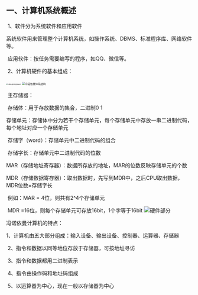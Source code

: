 ## 一、计算机系统概述

​	1、软件分为系统软件和应用软件

​		系统软件用来管理整个计算机系统，如操作系统、DBMS、标准程序库、网络软件等。

​		应用软件：按任务需要编写的程序，如QQ、微信等。

​	2、计算机硬件的基本组成：

<img src="E:\笔记_面试题_思维导图\计算机组成原理\计算机硬件的基本组成.png" alt="计算机硬件的基本组成" style="zoom: 25%;" />

<img src="E:\笔记_面试题_思维导图\计算机组成原理\冯诺依曼体系结构.PNG" alt="冯诺依曼体系结构" style="zoom:50%;" />

​		主存储器：

​			存储体：用于存放数据的集合，二进制0 1

​				存储单元：存储体中分为若干个存储单元，每个存储单元中存放一串二进制代码，每个地址对应一个存储单元

​				存储字（word）：存储单元中二进制代码的组合

​				存储字长：存储单元中二进制代码的位数

​			MAR（存储地址寄存器）：数据所存放的地址，MAR的位数反映存储单元的个数

​			MDR（存储数据寄存器）：取出数据时，先写到MDR中，之后CPU取出数据，MDR位数=存储字长

​			例如：MAR = 4位，则共有2^4个存储单元

​						MDR =16位，则每个存储单元可存放16bit，1个字等于16bit		![硬件部分](E:\笔记_面试题_思维导图\计算机组成原理\硬件部分.PNG)

冯诺依曼计算机的特点：

​	1、计算机由五大部分组成：输入设备、输出设备、控制器、运算器、存储器

​	2、指令和数据以同等地位存放于存储器，可按地址寻访

​	3、指令和数据都用二进制表示

​	4、指令由操作码和地址码组成

​	5、以运算器为中心，现在一般以存储器为中心